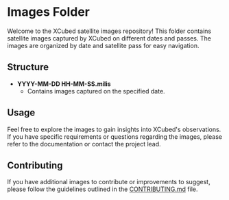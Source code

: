 # Images Folder

Welcome to the XCubed satellite images repository! This folder contains satellite images captured by XCubed on different dates and passes. The images are organized by date and satellite pass for easy navigation.

## Structure

- **YYYY-MM-DD HH-MM-SS.milis**
  - Contains images captured on the specified date.

## Usage

Feel free to explore the images to gain insights into XCubed's observations. If you have specific requirements or questions regarding the images, please refer to the documentation or contact the project lead.

## Contributing

If you have additional images to contribute or improvements to suggest, please follow the guidelines outlined in the [CONTRIBUTING.md](../CONTRIBUTING.md) file.
